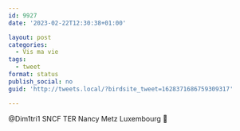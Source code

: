 ```yaml
---
id: 9927
date: '2023-02-22T12:30:38+01:00'

layout: post
categories:
  - Vis ma vie
tags:
  - tweet
format: status
publish_social: no
guid: 'http://tweets.local/?birdsite_tweet=1628371686759309317'

---
```


@Dim1tri1 SNCF TER Nancy Metz Luxembourg 🤔